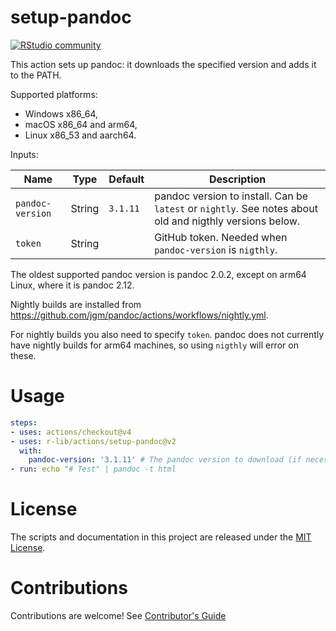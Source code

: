 # setup-pandoc

[![RStudio community](https://img.shields.io/badge/community-github--actions-blue?style=social&logo=rstudio&logoColor=75AADB)](https://community.rstudio.com/new-topic?category=Package%20development&tags=github-actions)

This action sets up pandoc: it downloads the specified version and adds it
to the PATH.

Supported platforms:

- Windows x86_64,
- macOS x86_64 and arm64,
- Linux x86_53 and aarch64.

Inputs:

| Name              | Type     | Default            | Description
|-------------------|----------|--------------------|-------------------------------------------------------------------------------------------------
| `pandoc-version`  | String   | `3.1.11`           | pandoc version to install. Can be `latest` or `nightly`. See notes about old and nigthly versions below.
| `token`           | String   |                    | GitHub token. Needed when `pandoc-version` is `nigthly`.

The oldest supported pandoc version is pandoc 2.0.2, except on
arm64 Linux, where it is pandoc 2.12.

Nightly builds are installed from
https://github.com/jgm/pandoc/actions/workflows/nightly.yml.

For nightly builds you also need to specify `token`. pandoc does
not currently have nightly builds for arm64 machines, so using
`nigthly` will error on these.

# Usage

```yaml
steps:
- uses: actions/checkout@v4
- uses: r-lib/actions/setup-pandoc@v2
  with:
    pandoc-version: '3.1.11' # The pandoc version to download (if necessary) and use.
- run: echo "# Test" | pandoc -t html
```

# License

The scripts and documentation in this project are released under the
[MIT License](LICENSE).

# Contributions

Contributions are welcome! See [Contributor's Guide](docs/contributors.md)
